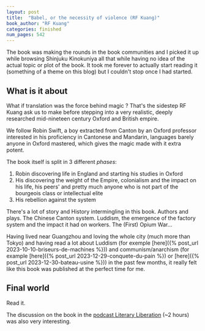 ```yaml
---
layout: post
title:  "Babel, or the necessity of violence (RF Kuang)"
book_author: "RF Kuang"
categories: finished
num_pages: 542
---
```


The book was making the rounds in the book communities and I picked it up while browsing Shinjuku Kinokuniya all that while having no idea of the actual topic or plot of the book. It took me forever to actually start reading it (something of a theme on this blog) but I couldn't stop once I had started.

## What is it about

What if translation was the force behind magic ? That's the sidestep RF Kuang ask us to make before stepping into a very realistic, deeply researched mid-nineteen century Oxford and British empire.

We follow Robin Swift, a boy extracted from Canton by an Oxford professor interested in his proficiency in Cantonese and Mandarin, languages barely anyone in Oxford mastered, which gives the magic made with it extra potent.

The book itself is split in 3 different *phases*:

1. Robin discovering life in England and starting his studies in Oxford
2. His discovering the weight of the Empire, colonialism and the impact on his life, his peers' and pretty much anyone who is not part of the bourgeois class or intellectual elite
3. His rebellion against the system

There's a lot of story and History intermingling in this book. Authors and plays. The Chinese Canton system. Luddism, the emergence of the factory system and the impact it had on workers. The (First) Opium War...

Having lived near Guangzhou and loving the whole city (much more than Tokyo) and having read a lot about Luddism (for exemple [here]({% post_url 2023-10-10-briseurs-de-machines %})) and communism/anarchism (for example [here]({% post_url 2023-12-29-conquete-du-pain %}) or [here]({% post_url 2023-12-30-bateau-usine %})) in the past few months, it really felt like this book was published at the perfect time for me.

## Final world

Read it.

The discussion on the book in the [podcast Literary Liberation](https://piped.video/watch?v=Hb9I5xutYws) (~2 hours) was also very interesting.